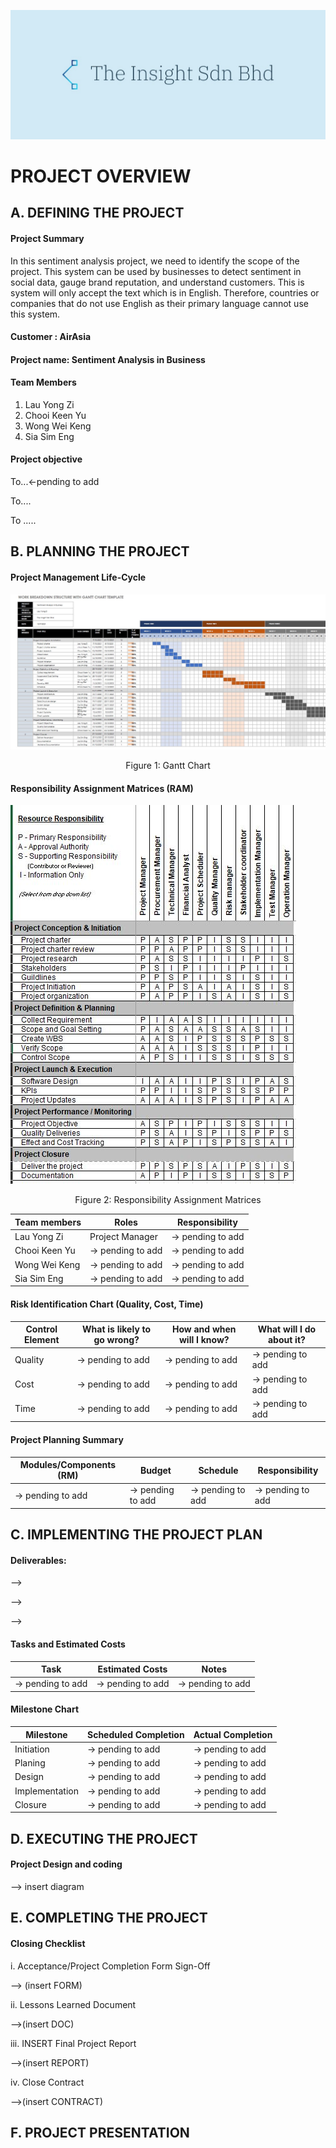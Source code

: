 ![Logo](https://github.com/Yzyz-99/AIPM_Sentiment_Analysis/blob/2e234e170de5ddc3e2a005ce018762ebdadc3e7c/images/Logo_company.jpeg)

# PROJECT OVERVIEW
## A. DEFINING THE PROJECT

#### **Project Summary**
In this sentiment analysis project, we need to identify the scope of the project. This system can be used by businesses to detect sentiment in social data, gauge brand reputation, and understand customers. This is system will only accept the text which is in English. Therefore, countries or companies that do not use English as their primary language cannot use this system.
#### Customer : AirAsia 
#### Project name: Sentiment Analysis in Business
#### Team Members 
1. Lau Yong Zi
2. Chooi Keen Yu
3. Wong Wei Keng
4. Sia Sim Eng

#### Project objective
To...<-pending to add

To....

To .....

## B. PLANNING THE PROJECT

#### Project Management Life-Cycle
![ganttchart](https://github.com/Yzyz-99/AIPM_Sentiment_Analysis/blob/2e234e170de5ddc3e2a005ce018762ebdadc3e7c/images/ganttchart.JPG)
<p align="center">Figure 1: Gantt Chart </p>

#### Responsibility Assignment Matrices (RAM)

![RAM](https://github.com/Yzyz-99/AIPM_Sentiment_Analysis/blob/2e234e170de5ddc3e2a005ce018762ebdadc3e7c/images/RAM.JPG)
<p align="center">Figure 2: Responsibility Assignment Matrices </p>

| Team members | Roles |	Responsibility | 
| --- | --- |---|
| Lau Yong Zi         |   Project Manager     |  -> pending to add  |                  
| Chooi Keen Yu       |   -> pending to add   |  -> pending to add  |  
| Wong Wei Keng       |   -> pending to add   |  -> pending to add  |    
| Sia Sim Eng         |   -> pending to add   |  -> pending to add  |    

#### Risk Identification Chart (Quality, Cost, Time)

| Control Element | What is likely to go wrong? |	How and when will I know? | What will I do about it? |
| --- | --- |---|---|
| Quality         |   -> pending to add   |  -> pending to add  |  -> pending to add  |                   
| Cost            |   -> pending to add   |  -> pending to add  |  -> pending to add  |    
| Time            |   -> pending to add   |  -> pending to add  |  -> pending to add  |    

#### Project Planning Summary

|Modules/Components (RM)  |	    Budget	        | Schedule	          | Responsibility      |
| --- | --- |---|---|
| -> pending to add       | -> pending to add   |  -> pending to add  |  -> pending to add  |   


## C. IMPLEMENTING THE PROJECT PLAN
#### Deliverables:
-->

-->

-->
#### Tasks and Estimated Costs
| Task  |  Estimated Costs |  Notes |
| --- | --- |---|
| -> pending to add       | -> pending to add   |  -> pending to add  | 

#### Milestone Chart
| Milestone |  Scheduled Completion |  	Actual Completion |
| --- | --- |---|
| Initiation     | -> pending to add   |  -> pending to add  | 
| Planing        | -> pending to add   |  -> pending to add  | 
| Design         | -> pending to add   |  -> pending to add  | 
| Implementation | -> pending to add   |  -> pending to add  | 
| Closure        | -> pending to add   |  -> pending to add  | 

	
## D. EXECUTING THE PROJECT
#### Project Design and coding
--> insert diagram 

## E. COMPLETING THE PROJECT
#### Closing Checklist

 i. Acceptance/Project Completion Form Sign-Off 
 
 --> (insert FORM)
 
 ii. Lessons Learned Document 
 
 -->(insert DOC)
 
 iii. INSERT Final Project Report 
 
 -->(insert REPORT)
 
 iv. Close Contract 
 
 -->(insert CONTRACT)

## F. PROJECT PRESENTATION

